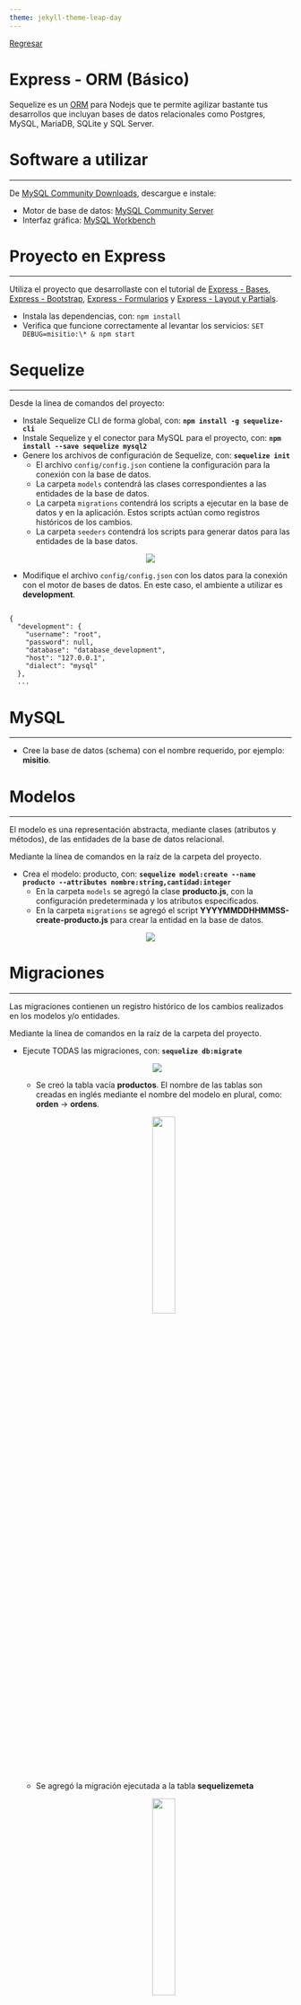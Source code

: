 ```yaml
---
theme: jekyll-theme-leap-day
---
```


[Regresar](/DAWM-2022/)

Express - ORM (Básico)
==========================================

Sequelize es un [ORM](https://www2.deloitte.com/es/es/pages/technology/articles/que-es-orm.html) para Nodejs que te permite agilizar bastante tus desarrollos que incluyan bases de datos relacionales como Postgres, MySQL, MariaDB, SQLite y SQL Server.


Software a utilizar
===================
* * *

De [MySQL Community Downloads](https://dev.mysql.com/downloads/), descargue e instale:
* Motor de base de datos: [MySQL Community Server](https://dev.mysql.com/downloads/mysql/)
* Interfaz gráfica: [MySQL Workbench](https://dev.mysql.com/downloads/workbench/)


Proyecto en Express
===================

* * *

Utiliza el proyecto que desarrollaste con el tutorial de [Express - Bases](https://dawfiec.github.io/DAWM-2022/tutoriales/express_bases.html), [Express - Bootstrap](https://dawfiec.github.io/DAWM-2022/tutoriales/express_bootstrap.html), [Express - Formularios](https://dawfiec.github.io/DAWM-2022/tutoriales/express_forms.html) y [Express - Layout y Partials](https://dawfiec.github.io/DAWM-2022/tutoriales/express_partials.html).

* Instala las dependencias, con: `npm install`
* Verifica que funcione correctamente al levantar los servicios: `SET DEBUG=misitio:\* & npm start`

Sequelize
=========
* * *

Desde la línea de comandos del proyecto:

* Instale Sequelize CLI de forma global, con: **`npm install -g sequelize-cli`**
* Instale Sequelize y el conector para MySQL para el proyecto, con: **`npm install --save sequelize mysql2`**
* Genere los archivos de configuración de Sequelize, con: **`sequelize init`**  
  + El archivo `config/config.json` contiene la configuración para la conexión con la base de datos.
  + La carpeta `models` contendrá las clases correspondientes a las entidades de la base de datos.
  + La carpeta `migrations` contendrá los scripts a ejecutar en la base de datos y en la aplicación. Estos scripts actúan como registros históricos de los cambios.
  + La carpeta `seeders` contendrá los scripts para generar datos para las entidades de la base datos.

<p align="center">
  <img src="imagenes/sequelizeinit.jpg">
</p>

* Modifique el archivo `config/config.json` con los datos para la conexión con el motor de bases de datos. En este caso, el ambiente a utilizar es **development**.

<pre><code>
{
  "development": {
    "username": "root",
    "password": null,
    "database": "database_development",
    "host": "127.0.0.1",
    "dialect": "mysql"
  },
  ...
</code></pre>

MySQL
=====
* * *

* Cree la base de datos (schema) con el nombre requerido, por ejemplo: **misitio**.

Modelos
=======
* * *

El modelo es una representación abstracta, mediante clases (atributos y métodos), de las entidades de la base de datos relacional. 

Mediante la línea de comandos en la raíz de la carpeta del proyecto.

* Crea el modelo: producto, con: **`sequelize model:create --name producto --attributes nombre:string,cantidad:integer`**
  + En la carpeta `models` se agregó la clase **producto.js**, con la configuración predeterminada y los atributos especificados.
  + En la carpeta `migrations` se agregó el script **YYYYMMDDHHMMSS\-create-producto.js** para crear la entidad en la base de datos.

<p align="center">
  <img src="imagenes/sequelize_producto.JPG">
</p>


Migraciones
===========
* * *

Las migraciones contienen un registro histórico de los cambios realizados en los modelos y/o entidades. 

Mediante la línea de comandos en la raíz de la carpeta del proyecto.

* Ejecute TODAS las migraciones, con: **`sequelize db:migrate`**
  <p align="center">
	<img src="imagenes/producto_migrate.jpg">
  </p>

  + Se creó la tabla vacía **productos**. El nombre de las tablas son creadas en inglés mediante el nombre del modelo en plural, como: **orden** \-> **ordens**. 
	<p align="center">
	  <img width="30%" src="imagenes/mysql_productos.png">
	</p>
  + Se agregó la migración ejecutada a la tabla **sequelizemeta**
	<p align="center">
	  <img width="30%" src="imagenes/mysql_sequelizemeta.png">
	</p>
  + Si intenta ejecutar el mismo comando nuevamente, no ejecutará ninguna migración que se encuentre en la tabla **sequelizemeta**.

* Es posible revertir las migraciones, con:
  + La última: **sequelize db:migrate:undo**
  + Todas las anteriores: **sequelize db:migrate:undo:all**
  + O, alguna migración específica, según como aparezca dentro de la carpeta **migrations**: **`sequelize db:migrate:undo --to XXXXXXXXXXXXXX-create-TABLE.js`**

Seeders (Generadores)
=====================
* * *

A veces, es necesario generar datos de manera automática. 

Mediante la línea de comandos en la raíz de la carpeta del proyecto.

* De no existir, cree el generador con: **`sequelize seed:generate --name productos`**
* Dentro del archivo `seeders/YYYYMMDDHHMMSS-productos.js`, en la función **async up**, agregue:
<pre><code>
...  
async up (queryInterface, Sequelize) {
  <b style="color:red">
  for (let i = 0; i <10; i++) {  
      await queryInterface.bulkInsert('Productos', [{  
          nombre: 'Producto '+i,  
          cantidad: 10+i,  
          createdAt: new Date(),  
          updatedAt: new Date()  
      }], {});  
   } 
   </b> 
},  
...
</code></pre>

*   Dentro del archivo `seeders/YYYYMMDDHHMMSS-productos.js`, en la función **async down**, agregue:
<pre><code>
...  
async down (queryInterface, Sequelize) {
  <b style="color:red">
  await queryInterface.bulkDelete('Productos', null, {});  
  </b>
},  
...
</code></pre>

* Ejecute de generadores de datos
  + Uno a la vez, con: **`sequelize db:seed --seed YYYYMMDDHHMMSS-productos`**
  + Todos, con: **`sequelize db:seed:all`**
  + Deshacer todos, con: **`sequelize db:seed:undo:all`**
* Revise los cambios en la base de datos.

  <p align="center">
	<img width="30%" src="imagenes/mysql_productos2.png">
  </p>





Referencias 
===========

* * *

* ¿Qué es un ORM?. (2021). Retrieved 3 August 2021, from https://www2.deloitte.com/es/es/pages/technology/articles/que-es-orm.html 
* Manual Sequelize. (2021). Retrieved 4 August 2021, from https://sequelize.org/master/index.html 
* Node JS, Express y MySQL con Sequelize. (2021). Retrieved 3 August 2021, from https://tomasmalio.medium.com/node-js-express-y-mysql-con-sequelize-ec0a7c0ae292 
* Creating Sequelize Associations with the Sequelize CLI tool. (2020). Retrieved 3 August 2021, from https://levelup.gitconnected.com/creating-sequelize-associations-with-the-sequelize-cli-tool-d83caa902233 
* Creating Sequelize Associations with the Sequelize CLI tool. (2020). Retrieved 3 August 2021, from https://levelup.gitconnected.com/creating-sequelize-associations-with-the-sequelize-cli-tool-d83caa902233 
* GitHub - japsolo/curso-sequelize-migrations-seeders: Creando modelos, migraciones y seeders con Sequelize en Node + Express. (2021). Retrieved 3 August 2021, from https://github.com/japsolo/curso-sequelize-migrations-seeders